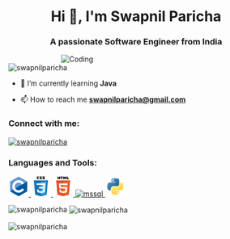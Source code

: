 <h1 align="center">Hi 👋, I'm Swapnil Paricha</h1>
<h3 align="center">A passionate Software Engineer from India</h3>
<img align="right" alt="Coding" width="400" src="https://user-images.githubusercontent.com/55389276/140866485-8fb1c876-9a8f-4d6a-98dc-08c4981eaf70.gif">

<p align="left"> <img src="https://komarev.com/ghpvc/?username=swapnilparicha&label=Profile%20views&color=0e75b6&style=flat" alt="swapnilparicha" /> </p>

- 🌱 I’m currently learning **Java**

- 📫 How to reach me **swapnilparicha@gmail.com**

<h3 align="left">Connect with me:</h3>
<p align="left">
<a href="[https://linkedin.com/in/swapnilparicha](https://www.linkedin.com/in/swapnil-paricha-87677b24b/)" target="blank"><img align="center" src="https://raw.githubusercontent.com/rahuldkjain/github-profile-readme-generator/master/src/images/icons/Social/linked-in-alt.svg" alt="swapnilparicha" height="30" width="40" /></a>
</p>

<h3 align="left">Languages and Tools:</h3>
<p align="left"> <a href="https://www.cprogramming.com/" target="_blank" rel="noreferrer"> <img src="https://raw.githubusercontent.com/devicons/devicon/master/icons/c/c-original.svg" alt="c" width="40" height="40"/> </a> <a href="https://www.w3schools.com/css/" target="_blank" rel="noreferrer"> <img src="https://raw.githubusercontent.com/devicons/devicon/master/icons/css3/css3-original-wordmark.svg" alt="css3" width="40" height="40"/> </a> <a href="https://www.w3.org/html/" target="_blank" rel="noreferrer"> <img src="https://raw.githubusercontent.com/devicons/devicon/master/icons/html5/html5-original-wordmark.svg" alt="html5" width="40" height="40"/> </a> <a href="https://www.microsoft.com/en-us/sql-server" target="_blank" rel="noreferrer"> <img src="https://www.svgrepo.com/show/303229/microsoft-sql-server-logo.svg" alt="mssql" width="40" height="40"/> </a> <a href="https://www.python.org" target="_blank" rel="noreferrer"> <img src="https://raw.githubusercontent.com/devicons/devicon/master/icons/python/python-original.svg" alt="python" width="40" height="40"/> </a> </p>

<p><img align="left" src="https://github-readme-stats.vercel.app/api/top-langs?username=swapnilparicha&show_icons=true&locale=en&layout=compact" alt="swapnilparicha" /></p>

<p>&nbsp;<img align="center" src="https://github-readme-stats.vercel.app/api?username=swapnilparicha&show_icons=true&locale=en" alt="swapnilparicha" /></p>

<p><img align="center" src="https://github-readme-streak-stats.herokuapp.com/?user=swapnilparicha&" alt="swapnilparicha" /></p>
